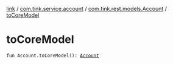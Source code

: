 [link](../../index.md) / [com.tink.service.account](../index.md) / [com.tink.rest.models.Account](index.md) / [toCoreModel](./to-core-model.md)

# toCoreModel

`fun Account.toCoreModel(): `[`Account`](../../com.tink.model.account/-account/index.md)